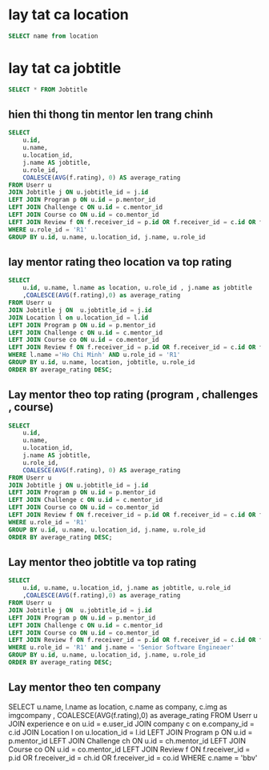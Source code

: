 # lay tat ca location 
```sql
SELECT name from location
```
# lay tat ca jobtitle 
```sql
SELECT * FROM Jobtitle
```
## hien thi thong tin mentor len trang chinh
```sql 
SELECT 
    u.id,
    u.name,
    u.location_id,
    j.name AS jobtitle,
    u.role_id,
    COALESCE(AVG(f.rating), 0) AS average_rating
FROM Userr u
JOIN Jobtitle j ON u.jobtitle_id = j.id
LEFT JOIN Program p ON u.id = p.mentor_id
LEFT JOIN Challenge c ON u.id = c.mentor_id
LEFT JOIN Course co ON u.id = co.mentor_id
LEFT JOIN Review f ON f.receiver_id = p.id OR f.receiver_id = c.id OR f.receiver_id = co.id
WHERE u.role_id = 'R1'
GROUP BY u.id, u.name, u.location_id, j.name, u.role_id
```
## lay mentor rating theo location va top rating
```sql
SELECT 
	u.id, u.name, l.name as location, u.role_id , j.name as jobtitle
	,COALESCE(AVG(f.rating),0) as average_rating
FROM Userr u
JOIN Jobtitle j ON  u.jobtitle_id = j.id
JOIN Location l on u.location_id = l.id
LEFT JOIN Program p ON u.id = p.mentor_id
LEFT JOIN Challenge c ON u.id = c.mentor_id
LEFT JOIN Course co ON u.id = co.mentor_id
LEFT JOIN Review f ON f.receiver_id = p.id OR f.receiver_id = c.id OR f.receiver_id = co.id
WHERE l.name ='Ho Chi Minh' AND u.role_id = 'R1'
GROUP BY u.id, u.name, location, jobtitle, u.role_id
ORDER BY average_rating DESC;
```
## Lay mentor theo top rating (program , challenges , course)
```sql
SELECT 
    u.id,
    u.name,
    u.location_id,
    j.name AS jobtitle,
    u.role_id,
    COALESCE(AVG(f.rating), 0) AS average_rating
FROM Userr u
JOIN Jobtitle j ON u.jobtitle_id = j.id
LEFT JOIN Program p ON u.id = p.mentor_id
LEFT JOIN Challenge c ON u.id = c.mentor_id
LEFT JOIN Course co ON u.id = co.mentor_id
LEFT JOIN Review f ON f.receiver_id = p.id OR f.receiver_id = c.id OR f.receiver_id = co.id
WHERE u.role_id = 'R1'
GROUP BY u.id, u.name, u.location_id, j.name, u.role_id
ORDER BY average_rating DESC;
```
## Lay mentor theo jobtitle va top rating
```sql
SELECT 
	u.id, u.name, u.location_id, j.name as jobtitle, u.role_id
	,COALESCE(AVG(f.rating),0) as average_rating
FROM Userr u
JOIN Jobtitle j ON  u.jobtitle_id = j.id
LEFT JOIN Program p ON u.id = p.mentor_id
LEFT JOIN Challenge c ON u.id = c.mentor_id
LEFT JOIN Course co ON u.id = co.mentor_id
LEFT JOIN Review f ON f.receiver_id = p.id OR f.receiver_id = c.id OR f.receiver_id = co.id
WHERE u.role_id = 'R1' and j.name = 'Senior Software Engineaer'
GROUP BY u.id, u.name, u.location_id, j.name, u.role_id
ORDER BY average_rating DESC;
```
## Lay mentor theo ten company
SELECT 
u.name,
l.name as location,
c.name as company,
c.img as imgcompany ,
COALESCE(AVG(f.rating),0) as average_rating
FROM Userr u
JOIN experience e on u.id = e.user_id
JOIN company c on e.company_id = c.id
JOIN Location l on u.location_id = l.id
LEFT JOIN Program p ON u.id = p.mentor_id
LEFT JOIN Challenge ch ON u.id = ch.mentor_id
LEFT JOIN Course co ON u.id = co.mentor_id
LEFT JOIN Review f ON f.receiver_id = p.id OR f.receiver_id = ch.id OR f.receiver_id = co.id
WHERE  c.name = 'bbv'
```
